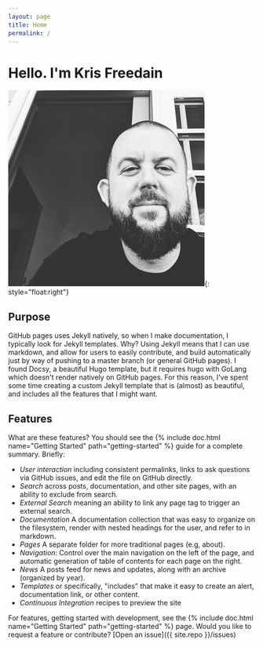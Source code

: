 ```yaml
---
layout: page
title: Home
permalink: /
---
```


# Hello. I'm Kris Freedain

![assets/img/krisfreedain.jpg](assets/img/krisfreedain.jpg){: style="float:right"}

## Purpose

GitHub pages uses Jekyll natively, so when I make documentation, I typically look for Jekyll templates. Why? Using Jekyll means that I can use markdown,
and allow for users to easily contribute, and build automatically just by way of pushing to a master branch (or general GitHub pages).
I found Docsy, a beautiful Hugo template, but it requires hugo with GoLang which doesn't render natively on GitHub pages. For this reason, I've spent
some time creating a custom Jekyll template that is (almost) as beautiful, and includes all the features that I might want.

## Features

What are these features? You should see the {% include doc.html name="Getting Started" path="getting-started" %}
guide for a complete summary. Briefly:

 - *User interaction* including consistent permalinks, links to ask questions via GitHub issues, and edit the file on GitHub directly.
 - *Search* across posts, documentation, and other site pages, with an ability to exclude from search.
 - *External Search* meaning an ability to link any page tag to trigger an external search.
 - *Documentation* A documentation collection that was easy to organize on the filesystem, render with nested headings for the user, and refer to in markdown.
 - *Pages* A separate folder for more traditional pages (e.g, about).
 - *Navigation*: Control over the main navigation on the left of the page, and automatic generation of table of contents for each page on the right.
 - *News* A posts feed for news and updates, along with an archive (organized by year).
 - *Templates* or specifically, "includes" that make it easy to create an alert, documentation link, or other content.
 - *Continuous Integration* recipes to preview the site


For features, getting started with development, see the {% include doc.html name="Getting Started" path="getting-started" %} page. Would you like to request a feature or contribute?
[Open an issue]({{ site.repo }}/issues)
